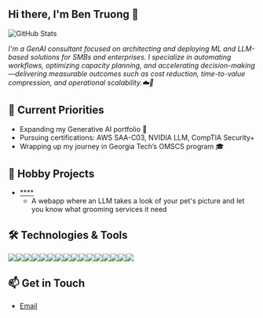 ## Hi there, I'm Ben Truong 👋

![GitHub Stats](https://github-readme-stats.vercel.app/api?username=ben-truong-0324&show_icons=true&theme=radical)

<p><em>I'm a GenAI consultant focused on architecting and deploying ML and LLM-based solutions for SMBs and enterprises. I specialize in automating workflows, optimizing capacity planning, and accelerating decision-making—delivering measurable outcomes such as cost reduction, time-to-value compression, and operational scalability.☁️🧠</em></p>


## 🔭 Current Priorities

- Expanding my Generative AI portfolio 🚀
- Pursuing certifications: AWS SAA-C03, NVIDIA LLM, CompTIA Security+
- Wrapping up my journey in Georgia Tech’s OMSCS program 🎓

## 🚀 Hobby Projects

- [****](https://github.com/ben-truong-0324/pet_barberLLM)
  - A webapp where an LLM takes a look of your pet's picture and let you know what grooming services it need

## 🛠️ Technologies & Tools

<div style="display: flex; overflow-x: auto; white-space: nowrap;"> <img src="https://img.shields.io/badge/Python-3670A0?style=flat&logo=python&logoColor=ffdd54" /> <img src="https://img.shields.io/badge/PyTorch-%23EE4C2C.svg?style=flat&logo=PyTorch&logoColor=white" /> <img src="https://img.shields.io/badge/TensorFlow-%23FF6F00.svg?style=flat&logo=TensorFlow&logoColor=white" /> <img src="https://img.shields.io/badge/scikit--learn-%23F7931E.svg?style=flat&logo=scikit-learn&logoColor=white" /> <img src="https://img.shields.io/badge/AWS-%23FF9900.svg?style=flat&logo=amazon-aws&logoColor=white" /> <img src="https://img.shields.io/badge/Kubernetes-326CE5?style=flat&logo=kubernetes&logoColor=white" /> <img src="https://img.shields.io/badge/Docker-2496ED?style=flat&logo=docker&logoColor=white" /> <img src="https://img.shields.io/badge/GitHub%20Actions-2088FF?style=flat&logo=github-actions&logoColor=white" /> <img src="https://img.shields.io/badge/PostgreSQL-336791?style=flat&logo=postgresql&logoColor=white" /> <img src="https://img.shields.io/badge/Apache%20Kafka-231F20?style=flat&logo=apachekafka&logoColor=white" /> <img src="https://img.shields.io/badge/React-%2361DAFB.svg?style=flat&logo=react&logoColor=black" /> <img src="https://img.shields.io/badge/Figma-F24E1E?style=flat&logo=figma&logoColor=white" /> <img src="https://img.shields.io/badge/FastAPI-009688?style=flat&logo=fastapi&logoColor=white" /> <img src="https://img.shields.io/badge/Linux-FCC624?style=flat&logo=linux&logoColor=black" /> <img src="https://img.shields.io/badge/Grafana-F46800?style=flat&logo=grafana&logoColor=white" /> <img src="https://img.shields.io/badge/Prometheus-E6522C?style=flat&logo=prometheus&logoColor=white" /> </div>

## 📫 Get in Touch

- [Email](mailto:ben.truong.0324@gmail.com)
